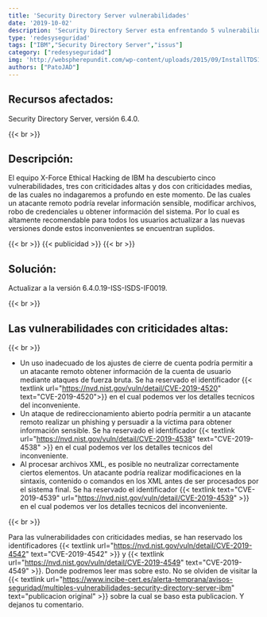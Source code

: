 ```yaml
---
title: 'Security Directory Server vulnerabilidades'
date: '2019-10-02'
description: 'Security Directory Server esta enfrentando 5 vulnerabilidades que pueden ser critias. Actualiza tu version YA!'
type: 'redesyseguridad'
tags: ["IBM","Security Directory Server","issus"]
category: ["redesyseguridad"]
img: 'http://webspherepundit.com/wp-content/uploads/2015/09/InstallTDS11.png'
authors: ["PatoJAD"]
---
```



## Recursos afectados:

Security Directory Server, versión 6.4.0.

{{< br >}}
## Descripción:

El equipo X-Force Ethical Hacking de IBM ha descubierto cinco vulnerabilidades, tres con criticidades altas y dos con criticidades medias, de las cuales no indagaremos a profundo en este momento. De las cuales un atacante remoto podría revelar información sensible, modificar archivos, robo de credenciales u obtener información del sistema. Por lo cual es altamente recomendable para todos los usuarios actualizar a las nuevas versiones donde estos inconvenientes se encuentran suplidos.

{{< br >}}
{{< publicidad >}}
{{< br >}}

## Solución:

Actualizar a la versión 6.4.0.19-ISS-ISDS-IF0019.

{{< br >}}
## Las vulnerabilidades con criticidades altas:

{{< br >}}

* Un uso inadecuado de los ajustes de cierre de cuenta podría permitir a un atacante remoto obtener información de la cuenta de usuario mediante ataques de fuerza bruta. Se ha reservado el identificador {{< textlink url="https://nvd.nist.gov/vuln/detail/CVE-2019-4520" text="CVE-2019-4520">}} en el cual podemos ver los detalles tecnicos del inconveniente.
* Un ataque de redireccionamiento abierto podría permitir a un atacante remoto realizar un phishing y persuadir a la víctima para obtener información sensible. Se ha reservado el identificador {{< textlink url="https://nvd.nist.gov/vuln/detail/CVE-2019-4538" text="CVE-2019-4538" >}} en el cual podemos ver los detalles tecnicos del inconveniente.
* Al procesar archivos XML, es posible no neutralizar correctamente ciertos elementos. Un atacante podría realizar modificaciones en la sintaxis, contenido o comandos en los XML antes de ser procesados por el sistema final. Se ha reservado el identificador {{< textlink text="CVE-2019-4539" url="https://nvd.nist.gov/vuln/detail/CVE-2019-4539" >}} en el cual podemos ver los detalles tecnicos del inconveniente.

{{< br >}}

Para las vulnerabilidades con criticidades medias, se han reservado los identificadores {{< textlink url="https://nvd.nist.gov/vuln/detail/CVE-2019-4542" text="CVE-2019-4542" >}} y {{< textlink url="https://nvd.nist.gov/vuln/detail/CVE-2019-4549" text="CVE-2019-4549" >}}. Donde podremos leer mas sobre esto. No se olviden de visitar la {{< textlink url="https://www.incibe-cert.es/alerta-temprana/avisos-seguridad/multiples-vulnerabilidades-security-directory-server-ibm" text="publicacion original" >}} sobre la cual se baso esta publicacion. Y dejanos tu comentario.
